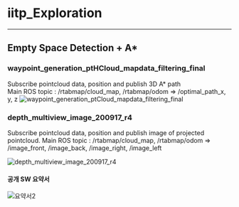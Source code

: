 # iitp_Exploration


- - -
## Empty Space Detection + A*

### waypoint_generation_ptHCloud_mapdata_filtering_final    
Subscribe pointcloud data, position and publish 3D A* path   
Main ROS topic : /rtabmap/cloud_map, /rtabmap/odom => /optimal_path_x, y, z 
![waypoint_generation_ptCloud_mapdata_filtering_final](https://user-images.githubusercontent.com/41814103/113669415-b354e400-96ee-11eb-987f-e9fd88967925.png)


### depth_multiview_image_200917_r4
Subscribe pointcloud data, position and publish image of projected pointcloud.
Main ROS topic : /rtabmap/cloud_map, /rtabmap/odom => /image_front, /image_back, /image_right, /image_left

![depth_multiview_image_200917_r4](https://user-images.githubusercontent.com/41814103/113669414-b2bc4d80-96ee-11eb-9179-aefee032d8f0.png)





#### 공개 SW 요약서
![요약서2](https://user-images.githubusercontent.com/41814103/114132430-500dc080-993f-11eb-9569-2be06eeebe82.JPG)
